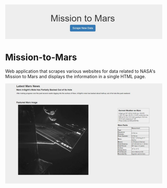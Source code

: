 ![MissiontoMarsHeader](/images/MissiontoMars.JPG)

# Mission-to-Mars
Web application that scrapes various websites for data related to NASA's Mission to Mars and displays the information in a single HTML page.


![Webpage screenshot](/images/mars_webpage.JPG)

